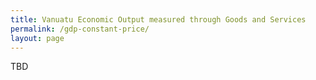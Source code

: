 ```yaml
---
title: Vanuatu Economic Output measured through Goods and Services 
permalink: /gdp-constant-price/
layout: page
---
```


TBD
